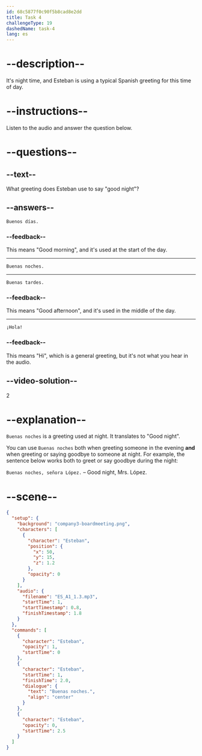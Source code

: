 ```yaml
---
id: 68c5877f0c90f5b8cad8e2dd
title: Task 4
challengeType: 19
dashedName: task-4
lang: es
---
```


<!-- (Audio) Esteban: Buenas noches -->

# --description--

It's night time, and Esteban is using a typical Spanish greeting for this time of day.

# --instructions--

Listen to the audio and answer the question below.

# --questions--

## --text--

What greeting does Esteban use to say "good night"?

## --answers--

`Buenos días.`

### --feedback--

This means "Good morning", and it's used at the start of the day.

---

`Buenas noches.`

---

`Buenas tardes.`

### --feedback--

This means "Good afternoon", and it's used in the middle of the day.

---

`¡Hola!`

### --feedback--

This means "Hi", which is a general greeting, but it's not what you hear in the audio.

## --video-solution--

2

# --explanation--

`Buenas noches` is a greeting used at night. It translates to "Good night".

You can use `Buenas noches` both when greeting someone in the evening **and** when greeting or saying goodbye to someone at night. For example, the sentence below works both to greet or say goodbye during the night:

`Buenas noches, señora López.` – Good night, Mrs. López. 

# --scene--

```json
{
  "setup": {
    "background": "company3-boardmeeting.png",
    "characters": [
      {
        "character": "Esteban",
        "position": {
          "x": 50,
          "y": 15,
          "z": 1.2
        },
        "opacity": 0
      }
    ],
    "audio": {
      "filename": "ES_A1_1.3.mp3",
      "startTime": 1,
      "startTimestamp": 0.8,
      "finishTimestamp": 1.8
    }
  },
  "commands": [
    {
      "character": "Esteban",
      "opacity": 1,
      "startTime": 0
    },
    {
      "character": "Esteban",
      "startTime": 1,
      "finishTime": 2.0,
      "dialogue": {
        "text": "Buenas noches.",
        "align": "center"
      }
    },
    {
      "character": "Esteban",
      "opacity": 0,
      "startTime": 2.5
    }
  ]
}
```

